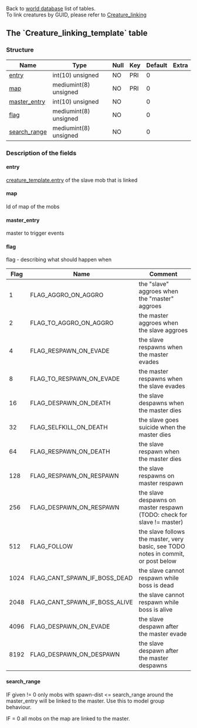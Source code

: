 Back to [world database](mangosdb_struct) list of tables.<br>
To link creatures by GUID, please refer to [Creature\_linking](Creature_linking)

The \`Creature\_linking\_template\` table
-----------------------------------------

### Structure

| **Name**                                                | **Type**              | **Null** | **Key** | **Default** | **Extra** |
|---------------------------------------------------------|-----------------------|----------|---------|-------------|-----------|
| [entry](Creature_linking_template#entry)                | int(10) unsigned      | NO       | PRI     | 0           |           |
| [map](Creature_linking_template#map)                    | mediumint(8) unsigned | NO       | PRI     | 0           |           |
| [master\_entry](Creature_linking_template#master_entry) | int(10) unsigned      | NO       |         | 0           |           |
| [flag](Creature_linking_template#flag)                  | mediumint(8) unsigned | NO       |         | 0           |           |
| [search\_range](Creature_linking_template#search_range) | mediumint(8) unsigned | NO       |         | 0           |           |

### Description of the fields

#### entry

[creature\_template.entry](creature_template#entry) of the slave mob that is linked

#### map

Id of map of the mobs

#### master\_entry

master to trigger events

#### flag

flag - describing what should happen when


| Flag | Name                          | Comment                                                                           |
| ---- | ----------------------------- | --------------------------------------------------------------------------------- |
| 1    | FLAG_AGGRO_ON_AGGRO           | the "slave" aggroes when the "master" aggroes                                     |
| 2    | FLAG_TO_AGGRO_ON_AGGRO        | the master aggroes when the slave aggroes                                         |
| 4    | FLAG_RESPAWN_ON_EVADE         | the slave respawns when the master evades                                         |
| 8    | FLAG_TO_RESPAWN_ON_EVADE      | the master respawns when the slave evades                                         |
| 16   | FLAG_DESPAWN_ON_DEATH         | the slave despawns when the master dies                                           |
| 32   | FLAG_SELFKILL_ON_DEATH        | the slave goes suicide when the master dies                                       |
| 64   | FLAG_RESPAWN_ON_DEATH         | the slave respawn when the master dies                                            |
| 128  | FLAG_RESPAWN_ON_RESPAWN       | the slave respawns on master respawn                                              |
| 256  | FLAG_DESPAWN_ON_RESPAWN       | the slave despawns on master respawn (TODO: check for slave != master)            |
| 512  | FLAG_FOLLOW                   | the slave follows the master, very basic, see TODO notes in commit, or post below |
| 1024 | FLAG_CANT_SPAWN_IF_BOSS_DEAD  | the slave cannot respawn while boss is dead                                       |
| 2048 | FLAG_CANT_SPAWN_IF_BOSS_ALIVE | the slave cannot respawn while boss is alive                                      |
| 4096 | FLAG_DESPAWN_ON_EVADE         | the slave despawn after the master evade                                          |
| 8192 | FLAG_DESPAWN_ON_DESPAWN       | the slave despawn after the master despawns                                       |


#### search\_range

IF given != 0 only mobs with spawn-dist <= search\_range around the master\_entry will be linked to the master. Use this to model group behaviour.

IF = 0 all mobs on the map are linked to the master.
